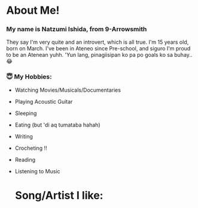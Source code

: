 # About Me!
### My name is **Natzumi** Ishida, from 9-Arrowsmith
They say I'm very quite and an introvert, which is all true.
I'm 15 years old, born on March. I've been in Ateneo since Pre-school, and siguro I'm proud to be an Atenean yuhh. 'Yun lang, pinagiisipan ko pa po goals ko sa buhay.. 😂
### 😇 My Hobbies:
- Watching Movies/Musicals/Documentaries
- Playing Acoustic Guitar
- Sleeping
- Eating (but 'di aq tumataba hahah)
- Writing
- Crocheting !!
- Reading
- Listening to Music

  # Song/Artist I like:
  

